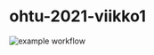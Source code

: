 # ohtu-2021-viikko1

![example workflow](https://github.com/ruusukivi/ohtu-2021-viikko1/workflows/CI/badge.svg)
